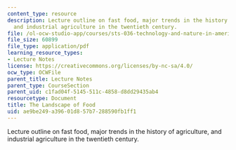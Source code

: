 ```yaml
---
content_type: resource
description: Lecture outline on fast food, major trends in the history of agriculture,
  and industrial agriculture in the twentieth century.
file: /ol-ocw-studio-app/courses/sts-036-technology-and-nature-in-american-history-spring-2008/ae9be249a39601d857b7288590fb1ff1_wk13_outline.pdf
file_size: 60899
file_type: application/pdf
learning_resource_types:
- Lecture Notes
license: https://creativecommons.org/licenses/by-nc-sa/4.0/
ocw_type: OCWFile
parent_title: Lecture Notes
parent_type: CourseSection
parent_uid: c1fad04f-5145-511c-4858-d8dd29435ab4
resourcetype: Document
title: The Landscape of Food
uid: ae9be249-a396-01d8-57b7-288590fb1ff1
---
```

Lecture outline on fast food, major trends in the history of agriculture, and industrial agriculture in the twentieth century.